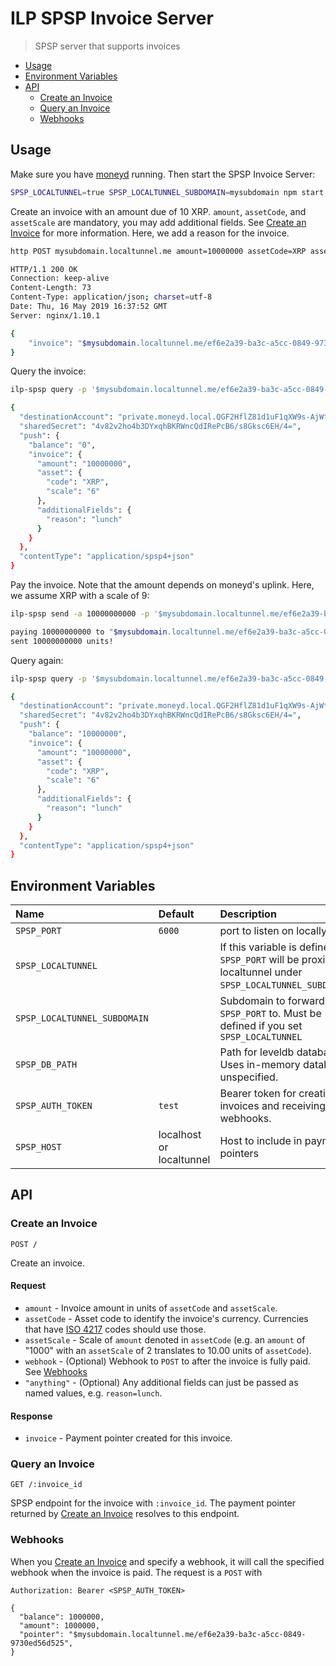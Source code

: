 # ILP SPSP Invoice Server
> SPSP server that supports invoices

- [Usage](#usage)
- [Environment Variables](#environment-variables)
- [API](#api)
  - [Create an Invoice](#create-an-invoice)
  - [Query an Invoice](#query-an-invoice)
  - [Webhooks](#webhooks)

## Usage

Make sure you have [moneyd](https://github.com/interledgerjs/moneyd) running. Then start the SPSP Invoice Server:

```sh
SPSP_LOCALTUNNEL=true SPSP_LOCALTUNNEL_SUBDOMAIN=mysubdomain npm start
```
Create an invoice with an amount due of 10 XRP. `amount`, `assetCode`, and `assetScale` are mandatory, you may add additional fields. See [Create an Invoice](#create-an-invoice) for more information. Here, we add a reason for the invoice.

```sh
http POST mysubdomain.localtunnel.me amount=10000000 assetCode=XRP assetScale=6 reason=lunch Authorization:"Bearer test"

HTTP/1.1 200 OK
Connection: keep-alive
Content-Length: 73
Content-Type: application/json; charset=utf-8
Date: Thu, 16 May 2019 16:37:52 GMT
Server: nginx/1.10.1

{
    "invoice": "$mysubdomain.localtunnel.me/ef6e2a39-ba3c-a5cc-0849-9730ed56d525"
}
```
Query the invoice:

```sh
ilp-spsp query -p '$mysubdomain.localtunnel.me/ef6e2a39-ba3c-a5cc-0849-9730ed56d525'

{
  "destinationAccount": "private.moneyd.local.QGF2HflZ81d1uF1qXW9s-AjWtC23XY4tF-jZHhBdF_I.4eRM1t--cUUQqV5v8tsB0H9S~ef6e2a39-ba3c-a5cc-0849-9730ed56d525",
  "sharedSecret": "4v82v2ho4b3DYxqhBKRWncQdIRePcB6/s8Gksc6EH/4=",
  "push": {
    "balance": "0",
    "invoice": {
      "amount": "10000000",
      "asset": {
        "code": "XRP",
        "scale": "6"
      },
      "additionalFields": {
        "reason": "lunch"
      }
    }
  },
  "contentType": "application/spsp4+json"
}
```

Pay the invoice. Note that the amount depends on moneyd's uplink. Here, we assume XRP with a scale of 9:
```sh
ilp-spsp send -a 10000000000 -p '$mysubdomain.localtunnel.me/ef6e2a39-ba3c-a5cc-0849-9730ed56d525'

paying 10000000000 to "$mysubdomain.localtunnel.me/ef6e2a39-ba3c-a5cc-0849-9730ed56d525"...
sent 10000000000 units!
```

Query again:
```sh
ilp-spsp query -p '$mysubdomain.localtunnel.me/ef6e2a39-ba3c-a5cc-0849-9730ed56d525'

{
  "destinationAccount": "private.moneyd.local.QGF2HflZ81d1uF1qXW9s-AjWtC23XY4tF-jZHhBdF_I.4eRM1t--cUUQqV5v8tsB0H9S~ef6e2a39-ba3c-a5cc-0849-9730ed56d525",
  "sharedSecret": "4v82v2ho4b3DYxqhBKRWncQdIRePcB6/s8Gksc6EH/4=",
  "push": {
    "balance": "10000000",
    "invoice": {
      "amount": "10000000",
      "asset": {
        "code": "XRP",
        "scale": "6"
      },
      "additionalFields": {
        "reason": "lunch"
      }
    }
  },
  "contentType": "application/spsp4+json"
}
```

## Environment Variables

| Name | Default | Description |
|:---|:---|:---|
| `SPSP_PORT` | `6000` | port to listen on locally. |
| `SPSP_LOCALTUNNEL` | | If this variable is defined, `SPSP_PORT` will be proxied by localtunnel under `SPSP_LOCALTUNNEL_SUBDOMAIN`. |
| `SPSP_LOCALTUNNEL_SUBDOMAIN` | | Subdomain to forward `SPSP_PORT` to. Must be defined if you set `SPSP_LOCALTUNNEL` |
| `SPSP_DB_PATH` | | Path for leveldb database. Uses in-memory database if unspecified. |
| `SPSP_AUTH_TOKEN` | `test` | Bearer token for creating invoices and receiving webhooks. |
| `SPSP_HOST` | localhost or localtunnel | Host to include in payment pointers |

## API

### Create an Invoice

```http
POST /
```

Create an invoice.

#### Request

- `amount` - Invoice amount in units of `assetCode` and `assetScale`.
- `assetCode` - Asset code to identify the invoice's currency. Currencies that have [ISO 4217](https://en.wikipedia.org/wiki/ISO_4217) codes should use those.
- `assetScale` - Scale of `amount` denoted in `assetCode` (e.g. an `amount` of "1000" with an `assetScale` of 2 translates to 10.00 units of `assetCode`).
- `webhook` - (Optional) Webhook to `POST` to after the invoice is fully paid. See [Webhooks](#webhooks)
- `"anything"` - (Optional) Any additional fields can just be passed as named values, e.g. `reason=lunch`.

#### Response

- `invoice` - Payment pointer created for this invoice.

### Query an Invoice

```http
GET /:invoice_id
```

SPSP endpoint for the invoice with `:invoice_id`. The payment pointer
returned by [Create an Invoice](#create-an-invoice) resolves to this endpoint.

### Webhooks

When you [Create an Invoice](#create-an-invoice) and specify a webhook, it will
call the specified webhook when the invoice is paid. The request is a `POST` with

```http
Authorization: Bearer <SPSP_AUTH_TOKEN>

{
  "balance": 1000000,
  "amount": 1000000,
  "pointer": "$mysubdomain.localtunnel.me/ef6e2a39-ba3c-a5cc-0849-9730ed56d525",
}
```
